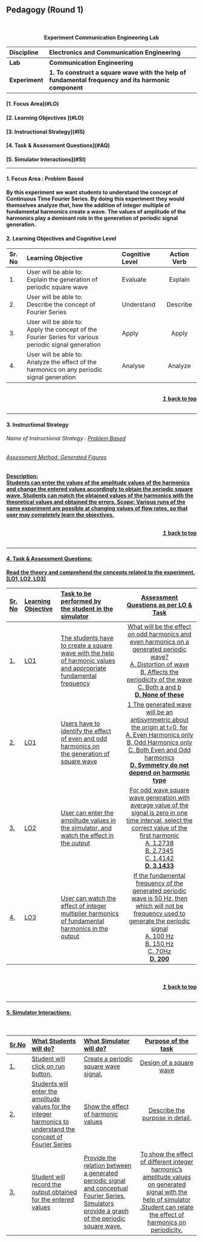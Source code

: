 ## Pedagogy (Round 1)
<p align="center">


<br>
<br>
<b> Experiment Communication Engineering Lab  <a name="top"></a> <br>
</p>

<b>Discipline | <b>Electronics and Communication Engineering
:--|:--|
<b> Lab | <b> Communication Engineering
<b> Experiment|     <b> 1. To construct a square wave with the help of fundamental frequency and its harmonic component


<h4> [1. Focus Area](#LO)
<h4> [2. Learning Objectives ](#LO)
<h4> [3. Instructional Strategy](#IS)
<h4> [4. Task & Assessment Questions](#AQ)
<h4> [5. Simulator Interactions](#SI)
<hr>

<a name="LO"></a>
#### 1. Focus Area : Problem Based

By this experiment we want students to understand the concept of Continuous Time Fourier Series. By doing this experiment they would themselves analyze that, how the addition of integer multiple of fundamental harmonics create a wave. The values of amplitude of the harmonics play a dominant role in the generation of periodic signal generation.

#### 2. Learning Objectives and Cognitive Level


Sr. No |	Learning Objective	| Cognitive Level | Action Verb
:--|:--|:--|:-:
1.| User will be able to: <br>Explain the generation of periodic square wave | Evaluate | Explain
2.| User will be able to: <br>Describe the concept of Fourier Series | Understand | Describe
3.| User will be able to: <br>Apply the concept of the Fourier Series for various periodic signal generation | Apply | Apply
4.| User will be able to: <br>Analyze the effect of the harmonics on any periodic signal generation | Analyse | Analyze

<br/>
<div align="right">
    <b><a href="#top">↥ back to top</a></b>
</div>
<br/>
<hr>

<a name="IS"></a>
#### 3. Instructional Strategy
###### Name of Instructional Strategy  :    <u> Problem Based
###### Assessment Method: Generated Figures

<u> <b>Description: </b></u>
<br>
 Students can enter the values of the amplitude values of the harmonics and change the entered values accordingly to obtain the periodic square wave. Students can match the obtained values of the harmonics with the theoretical values and obtained the errors.
Scope: Various runs of the same experiment are possible at changing values of flow rates, so that user may completely learn the objectives.


<br/>
<div align="right">
    <b><a href="#top">↥ back to top</a></b>
</div>
<br/>
<hr>

<a name="AQ"></a>
#### 4. Task & Assessment Questions:

Read the theory and comprehend the concepts related to the experiment. [LO1, LO2, LO3]
<br>

Sr. No |	Learning Objective	| Task to be performed by <br> the student  in the simulator | Assessment Questions as per LO & Task
:--|:--|:--|:-:
1.| LO1 | The students have to create a square wave with the help of harmonic values and appropriate fundamental frequency | What will be the effect on odd harmonics and even harmonics on a generated periodic wave?<br> A. Distortion of wave <br> B. Affects the periodicity of the wave <br> C. Both a and b <br> <b> D. None of these </b> <br>
2.| LO1 | Users have to identify the effect <br>of even and odd harmonics on <br>the generation of square wave | 1 The generated wave will be an antisymmetric about the origin at t=0, for <br> A. Even Harmonics only <br> B. Odd Harmonics only <br> C. Both Even and Odd harmonics <br> <b> D. Symmetry do not depend on harmonic type </b> <br>
3.| LO2 | User can enter the amplitude values in the simulator, and watch the effect in the output | For odd wave square wave generation with average value of the signal is zero in one time interval, select the correct value of the first harmonic <br> A. 1.2738 <br> B. 2.7345 <br> C. 1.4142 <br> <b> D. 3.1433 </b> <br>
4.| LO3 | User can watch the effect of integer multiplier harmonics of fundamental harmonics in the output | If the fundamental frequency of the generated periodic wave is 50 Hz, then which will not be frequency used to generate the periodic signal <br> A. 100 Hz <br> B. 150 Hz <br> C. 70Hz <br> <b> D. 200 </b> <br>




 <br>


<br/>
<div align="right">
    <b><a href="#top">↥ back to top</a></b>
</div>
<br/>
<hr>

<a name="SI"></a>

#### 5. Simulator Interactions:
<br>

Sr.No | What Students will do? |	What Simulator will do?	| Purpose of the task
:--|:--|:--|:--:
1.| Student will click on run button.  | Create a periodic square wave signal.  | Design of a square wave
2.| Students will enter the amplitude values for the integer harmonics to understand the concept of Fourier Series| Show the effect of harmonic values | Describe the purpose in detail.
3.| Student will record the output obtained for the entered values| Provide the relation between a generated periodic signal and conceptual Fourier Series. Simulators provide a graph of the periodic square wave. | To show the effect of different integer harmonic’s amplitude values on generated signal with the help of simulator .Student can relate the effect of harmonics on periodicity.
